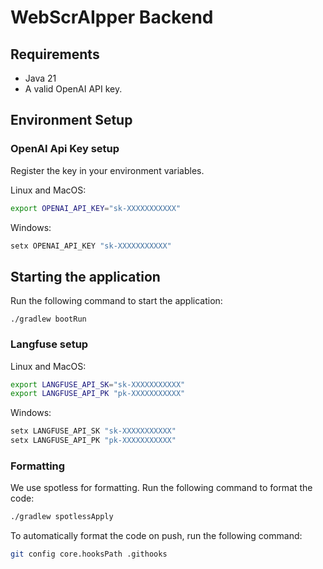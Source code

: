 # WebScrAIpper Backend

## Requirements
- Java 21
- A valid OpenAI API key.

## Environment Setup

### OpenAI Api Key setup

Register the key in your environment variables.

Linux and MacOS:
```bash
export OPENAI_API_KEY="sk-XXXXXXXXXXX"
```

Windows:
```cmd
setx OPENAI_API_KEY "sk-XXXXXXXXXXX"
```

## Starting the application
Run the following command to start the application:
```
./gradlew bootRun
```

### Langfuse setup 

Linux and MacOS:
```bash
export LANGFUSE_API_SK="sk-XXXXXXXXXXX"
export LANGFUSE_API_PK "pk-XXXXXXXXXXX"

```

Windows:
```cmd
setx LANGFUSE_API_SK "sk-XXXXXXXXXXX"
setx LANGFUSE_API_PK "pk-XXXXXXXXXXX"
```

### Formatting

We use spotless for formatting. Run the following command to format the code:
```bash
./gradlew spotlessApply
```

To automatically format the code on push, run the following command:
```bash
git config core.hooksPath .githooks 
```
